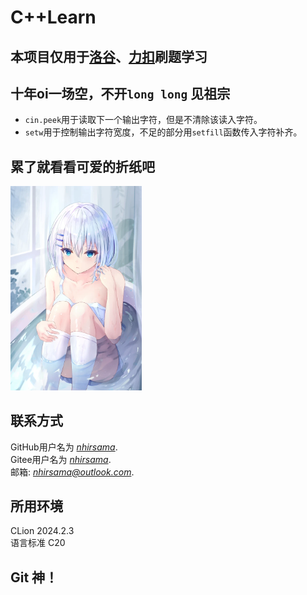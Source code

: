 # C++Learn
## 本项目仅用于[洛谷](https://www.luogu.com.cn/)、[力扣](https://leetcode.cn/)刷题学习
## 十年oi一场空，不开`long long` 见祖宗
- `cin.peek`用于读取下一个输出字符，但是不清除该读入字符。
- `setw`用于控制输出字符宽度，不足的部分用`setfill`函数传入字符补齐。

## 累了就看看可爱的折纸吧

<img src=".\image\Origami_1.webp" alt="折纸喵~" style="zoom:35%;" /> 

## 联系方式
GitHub用户名为 *[nhirsama](https://github.com/nhirsama)*.  
Gitee用户名为 *[nhirsama](https://gitee.com/nhirsama)*.  
邮箱: *[nhirsama@outlook.com]()*.  

## 所用环境
CLion 2024.2.3  
语言标准 C20
## Git 神！
